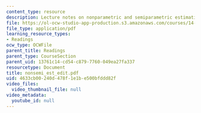 ```yaml
---
content_type: resource
description: Lecture notes on nonparametric and semiparametric estimation.
file: https://ol-ocw-studio-app-production.s3.amazonaws.com/courses/14-386-new-econometric-methods-spring-2007/4633cb00240d478f1e1be500bfddd82f_nonsemi_est_edit.pdf
file_type: application/pdf
learning_resource_types:
- Readings
ocw_type: OCWFile
parent_title: Readings
parent_type: CourseSection
parent_uid: 13761c14-cd54-c879-7760-049ea27fa337
resourcetype: Document
title: nonsemi_est_edit.pdf
uid: 4633cb00-240d-478f-1e1b-e500bfddd82f
video_files:
  video_thumbnail_file: null
video_metadata:
  youtube_id: null
---
```

